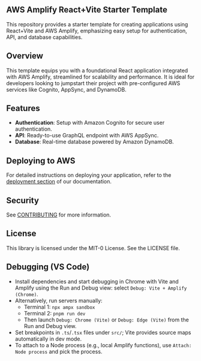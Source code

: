 ## AWS Amplify React+Vite Starter Template

This repository provides a starter template for creating applications using React+Vite and AWS Amplify, emphasizing easy setup for authentication, API, and database capabilities.

## Overview

This template equips you with a foundational React application integrated with AWS Amplify, streamlined for scalability and performance. It is ideal for developers looking to jumpstart their project with pre-configured AWS services like Cognito, AppSync, and DynamoDB.

## Features

- **Authentication**: Setup with Amazon Cognito for secure user authentication.
- **API**: Ready-to-use GraphQL endpoint with AWS AppSync.
- **Database**: Real-time database powered by Amazon DynamoDB.

## Deploying to AWS

For detailed instructions on deploying your application, refer to the [deployment section](https://docs.amplify.aws/react/start/quickstart/#deploy-a-fullstack-app-to-aws) of our documentation.

## Security

See [CONTRIBUTING](CONTRIBUTING.md#security-issue-notifications) for more information.

## License

This library is licensed under the MIT-0 License. See the LICENSE file.

## Debugging (VS Code)

- Install dependencies and start debugging in Chrome with Vite and Amplify using the Run and Debug view: select `Debug: Vite + Amplify (Chrome)`.
- Alternatively, run servers manually:
	- Terminal 1: `npx ampx sandbox`
	- Terminal 2: `pnpm run dev`
	- Then launch `Debug: Chrome (Vite)` or `Debug: Edge (Vite)` from the Run and Debug view.
- Set breakpoints in `.ts`/`.tsx` files under `src/`; Vite provides source maps automatically in dev mode.
- To attach to a Node process (e.g., local Amplify functions), use `Attach: Node process` and pick the process.
